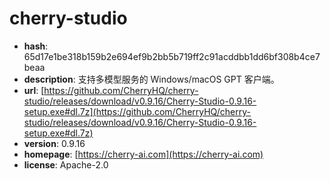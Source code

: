 # cherry-studio

- **hash**: 65d17e1be318b159b2e694ef9b2bb5b719ff2c91acddbb1dd6bf308b4ce7beaa
- **description**: 支持多模型服务的 Windows/macOS GPT 客户端。
- **url**: [https://github.com/CherryHQ/cherry-studio/releases/download/v0.9.16/Cherry-Studio-0.9.16-setup.exe#dl.7z](https://github.com/CherryHQ/cherry-studio/releases/download/v0.9.16/Cherry-Studio-0.9.16-setup.exe#dl.7z)
- **version**: 0.9.16
- **homepage**: [https://cherry-ai.com](https://cherry-ai.com)
- **license**: Apache-2.0


